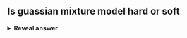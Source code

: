 ## Is guassian mixture model hard or soft
<details>
<summary><b>Reveal answer</b></summary>
soft
</details>
